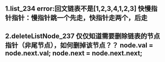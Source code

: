 1.list_234
error:回文链表不是[1,2,3,4,1,2,3]
快慢指针指针：慢指针跳一个先走，快指针走两个，后走
---------------------------------------
2.deleteListNode_237
仅仅知道需要删除链表的节点指针（非尾节点），如何删掉该节点？？
        node.val = node.next.val;
        node.next = node.next.next;
---------------------------------------